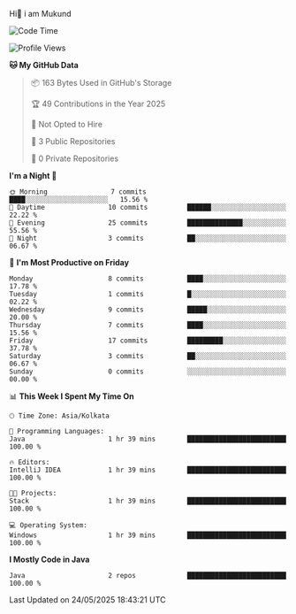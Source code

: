   Hi👋 i am Mukund
<!--
**MukundAkabari/MukundAkabari** is a ✨ _special_ ✨ repository because its `README.md` (this file) appears on your GitHub profile.

Here are some ideas to get you started:

- 🔭 I’m currently working Java
- 🌱 I’m currently learning Sping booy ,Java  ...

<!--START_SECTION:waka-->
![Code Time](http://img.shields.io/badge/Code%20Time-50%20hrs%2059%20mins-blue)

![Profile Views](http://img.shields.io/badge/Profile%20Views-75-blue)

**🐱 My GitHub Data** 

> 📦 163 Bytes Used in GitHub's Storage 
 > 
> 🏆 49 Contributions in the Year 2025
 > 
> 🚫 Not Opted to Hire
 > 
> 📜 3 Public Repositories 
 > 
> 🔑 0 Private Repositories 
 > 
**I'm a Night 🦉** 

```text
🌞 Morning                7 commits           ████░░░░░░░░░░░░░░░░░░░░░   15.56 % 
🌆 Daytime                10 commits          ██████░░░░░░░░░░░░░░░░░░░   22.22 % 
🌃 Evening                25 commits          ██████████████░░░░░░░░░░░   55.56 % 
🌙 Night                  3 commits           ██░░░░░░░░░░░░░░░░░░░░░░░   06.67 % 
```
📅 **I'm Most Productive on Friday** 

```text
Monday                   8 commits           ████░░░░░░░░░░░░░░░░░░░░░   17.78 % 
Tuesday                  1 commits           █░░░░░░░░░░░░░░░░░░░░░░░░   02.22 % 
Wednesday                9 commits           █████░░░░░░░░░░░░░░░░░░░░   20.00 % 
Thursday                 7 commits           ████░░░░░░░░░░░░░░░░░░░░░   15.56 % 
Friday                   17 commits          █████████░░░░░░░░░░░░░░░░   37.78 % 
Saturday                 3 commits           ██░░░░░░░░░░░░░░░░░░░░░░░   06.67 % 
Sunday                   0 commits           ░░░░░░░░░░░░░░░░░░░░░░░░░   00.00 % 
```


📊 **This Week I Spent My Time On** 

```text
🕑︎ Time Zone: Asia/Kolkata

💬 Programming Languages: 
Java                     1 hr 39 mins        █████████████████████████   100.00 % 

🔥 Editors: 
IntelliJ IDEA            1 hr 39 mins        █████████████████████████   100.00 % 

🐱‍💻 Projects: 
Stack                    1 hr 39 mins        █████████████████████████   100.00 % 

💻 Operating System: 
Windows                  1 hr 39 mins        █████████████████████████   100.00 % 
```

**I Mostly Code in Java** 

```text
Java                     2 repos             █████████████████████████   100.00 % 
```




 Last Updated on 24/05/2025 18:43:21 UTC
<!--END_SECTION:waka-->
